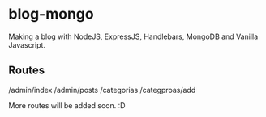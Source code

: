 # blog-mongo
Making a blog with NodeJS, ExpressJS, Handlebars, MongoDB and Vanilla Javascript.


## Routes

/admin/index
/admin/posts
/categorias
/categproas/add


More routes will be added soon. :D
